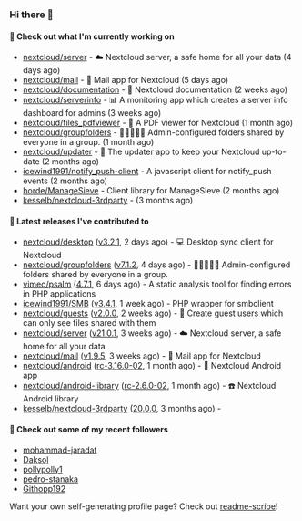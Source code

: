 ### Hi there 👋

#### 👷 Check out what I'm currently working on

- [nextcloud/server](https://github.com/nextcloud/server) - ☁️ Nextcloud server, a safe home for all your data (4 days ago)
- [nextcloud/mail](https://github.com/nextcloud/mail) - 💌 Mail app for Nextcloud (5 days ago)
- [nextcloud/documentation](https://github.com/nextcloud/documentation) - 📘 Nextcloud documentation (2 weeks ago)
- [nextcloud/serverinfo](https://github.com/nextcloud/serverinfo) - 📊 A monitoring app which creates a server info dashboard for admins (3 weeks ago)
- [nextcloud/files_pdfviewer](https://github.com/nextcloud/files_pdfviewer) - :book: A PDF viewer for Nextcloud (1 month ago)
- [nextcloud/groupfolders](https://github.com/nextcloud/groupfolders) - 📁👩‍👩‍👧‍👦 Admin-configured folders shared by everyone in a group. (1 month ago)
- [nextcloud/updater](https://github.com/nextcloud/updater) - :arrows_counterclockwise: The updater app to keep your Nextcloud up-to-date (2 months ago)
- [icewind1991/notify_push-client](https://github.com/icewind1991/notify_push-client) - A javascript client for notify_push events (2 months ago)
- [horde/ManageSieve](https://github.com/horde/ManageSieve) - Client library for ManageSieve (2 months ago)
- [kesselb/nextcloud-3rdparty](https://github.com/kesselb/nextcloud-3rdparty) -  (3 months ago)

#### 🔭 Latest releases I've contributed to

- [nextcloud/desktop](https://github.com/nextcloud/desktop) ([v3.2.1](https://github.com/nextcloud/desktop/releases/tag/v3.2.1), 2 days ago) - 💻 Desktop sync client for Nextcloud
- [nextcloud/groupfolders](https://github.com/nextcloud/groupfolders) ([v7.1.2](https://github.com/nextcloud/groupfolders/releases/tag/v7.1.2), 4 days ago) - 📁👩‍👩‍👧‍👦 Admin-configured folders shared by everyone in a group.
- [vimeo/psalm](https://github.com/vimeo/psalm) ([4.7.1](https://github.com/vimeo/psalm/releases/tag/4.7.1), 6 days ago) - A static analysis tool for finding errors in PHP applications
- [icewind1991/SMB](https://github.com/icewind1991/SMB) ([v3.4.1](https://github.com/icewind1991/SMB/releases/tag/v3.4.1), 1 week ago) - PHP wrapper for smbclient
- [nextcloud/guests](https://github.com/nextcloud/guests) ([v2.0.0](https://github.com/nextcloud/guests/releases/tag/v2.0.0), 2 weeks ago) - 🙈 Create guest users which can only see files shared with them
- [nextcloud/server](https://github.com/nextcloud/server) ([v21.0.1](https://github.com/nextcloud/server/releases/tag/v21.0.1), 3 weeks ago) - ☁️ Nextcloud server, a safe home for all your data
- [nextcloud/mail](https://github.com/nextcloud/mail) ([v1.9.5](https://github.com/nextcloud/mail/releases/tag/v1.9.5), 3 weeks ago) - 💌 Mail app for Nextcloud
- [nextcloud/android](https://github.com/nextcloud/android) ([rc-3.16.0-02](https://github.com/nextcloud/android/releases/tag/rc-3.16.0-02), 1 month ago) - 📱 Nextcloud Android app
- [nextcloud/android-library](https://github.com/nextcloud/android-library) ([rc-2.6.0-02](https://github.com/nextcloud/android-library/releases/tag/rc-2.6.0-02), 1 month ago) - ☎️ Nextcloud Android library
- [kesselb/nextcloud-3rdparty](https://github.com/kesselb/nextcloud-3rdparty) ([20.0.0](https://github.com/kesselb/nextcloud-3rdparty/releases/tag/20.0.0), 3 months ago) - 

#### 👯 Check out some of my recent followers

- [mohammad-jaradat](https://github.com/mohammad-jaradat)
- [Daksol](https://github.com/Daksol)
- [pollypolly1](https://github.com/pollypolly1)
- [pedro-stanaka](https://github.com/pedro-stanaka)
- [Githopp192](https://github.com/Githopp192)

Want your own self-generating profile page? Check out [readme-scribe](https://github.com/muesli/readme-scribe)!
